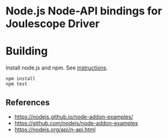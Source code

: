 <!--
# Copyright 2023 Jetperch LLC
#
# Licensed under the Apache License, Version 2.0 (the "License");
# you may not use this file except in compliance with the License.
# You may obtain a copy of the License at
#
#     http://www.apache.org/licenses/LICENSE-2.0
#
# Unless required by applicable law or agreed to in writing, software
# distributed under the License is distributed on an "AS IS" BASIS,
# WITHOUT WARRANTIES OR CONDITIONS OF ANY KIND, either express or implied.
# See the License for the specific language governing permissions and
# limitations under the License.
-->

# Node.js Node-API bindings for Joulescope Driver


# Building

Install node.js and npm.  See [instructions](https://nodejs.github.io/node-addon-examples/getting-started/tools).

```
npm install
npm test
```

## References

* https://nodejs.github.io/node-addon-examples/
* https://github.com/nodejs/node-addon-examples
* https://nodejs.org/api/n-api.html
